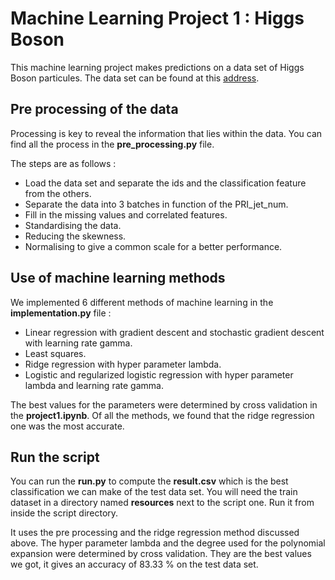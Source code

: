 # Machine Learning Project 1 : Higgs Boson

This machine learning project makes predictions on a data set of Higgs Boson particules.
The data set can be found at this [address](https://www.aicrowd.com/challenges/epfl-machine-learning-higgs).

## Pre processing of the data

Processing is key to reveal the information that lies within the  data. You can find all the process in the **pre_processing.py** file.

The steps are as follows :
- Load the data set and separate the ids and the classification feature from the others.
- Separate the data into 3 batches in function of the PRI_jet_num.
- Fill in the missing values and correlated features.
- Standardising the data.
- Reducing the skewness.
- Normalising to give a common scale for a better performance.


## Use of machine learning methods

We implemented 6 different methods of machine learning in the **implementation.py** file :
- Linear regression with gradient descent and stochastic gradient descent with learning rate gamma.
- Least squares.
- Ridge regression with hyper parameter lambda.
- Logistic and regularized logistic regression with hyper parameter lambda and learning rate gamma.

The best values for the parameters were determined by cross validation in the **project1.ipynb**. Of all the methods, we found that the ridge regression one was the most accurate.


## Run the script

You can run the **run.py** to compute the **result.csv** which is the best classification we can make of the test data set. 
You will need the train dataset in a directory named **resources** next to the script one. Run it from inside the script directory.

It uses the pre processing and the ridge regression method discussed above. The hyper parameter lambda and the degree used for the polynomial expansion were determined by cross validation. They are the best values we got, it gives an accuracy of 83.33 % on the test data set.